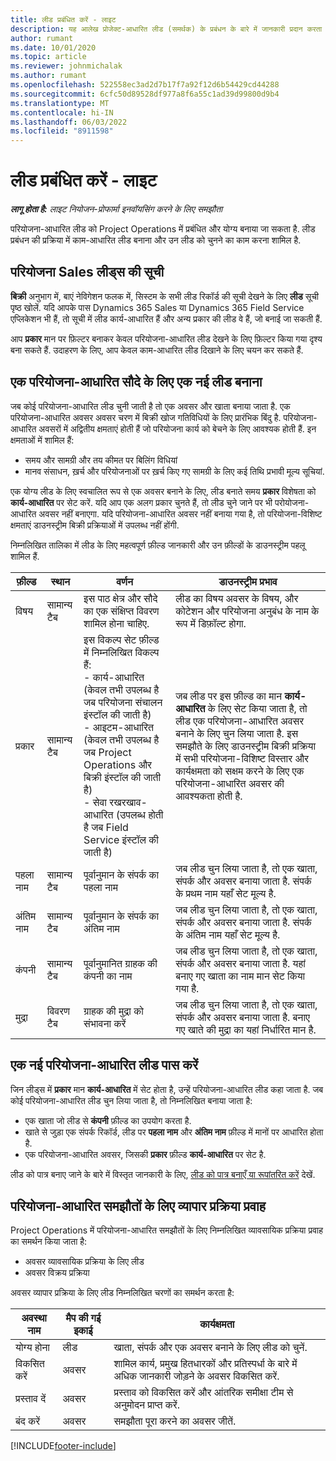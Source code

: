 ```yaml
---
title: लीड प्रबंधित करें - लाइट
description: यह आलेख प्रोजेक्ट-आधारित लीड (समर्थक) के प्रबंधन के बारे में जानकारी प्रदान करता है।
author: rumant
ms.date: 10/01/2020
ms.topic: article
ms.reviewer: johnmichalak
ms.author: rumant
ms.openlocfilehash: 522558ec3ad2d7b17f7a92f12d6b54429cd44288
ms.sourcegitcommit: 6cfc50d89528df977a8f6a55c1ad39d99800d9b4
ms.translationtype: MT
ms.contentlocale: hi-IN
ms.lasthandoff: 06/03/2022
ms.locfileid: "8911598"
---
```

# <a name="manage-leads---lite"></a>लीड प्रबंधित करें - लाइट

_**लागू होता है:** लाइट नियोजन-प्रोफार्मा इनवॉयसिंग करने के लिए समझौता_

परियोजना-आधारित लीड को Project Operations में प्रबंधित और योग्य बनाया जा सकता है. लीड प्रबंधन की प्रक्रिया में काम-आधारित लीड बनाना और उन लीड को चुनने का काम करना शामिल है. 

## <a name="list-of-project-sales-leads"></a>परियोजना Sales लीड्स की सूची

**बिक्री** अनुभाग में, बाएं नेविगेशन फलक में, सिस्टम के सभी लीड रिकॉर्ड की सूची देखने के लिए **लीड** सूची पृष्ठ खोलें. यदि आपके पास Dynamics 365 Sales या Dynamics 365 Field Service एप्लिकेशन भी हैं, तो सूची में लीड कार्य-आधारित हैं और अन्य प्रकार की लीड वे हैं, जो बनाई जा सकती हैं.

आप **प्रकार** मान पर फ़िल्टर बनाकर केवल परियोजना-आधारित लीड देखने के लिए फ़िल्टर किया गया दृश्य बना सकते हैं. उदाहरण के लिए, आप केवल काम-आधारित लीड दिखाने के लिए चयन कर सकते हैं.

## <a name="creating-a-new-lead-for-a-project-based-deal"></a>एक परियोजना-आधारित सौदे के लिए एक नई लीड बनाना

जब कोई परियोजना-आधारित लीड चुनी जाती है तो एक अवसर और खाता बनाया जाता है. एक परियोजना-आधारित अवसर अवसर चरण में बिक्री खोज गतिविधियों के लिए प्रारंभिक बिंदु है. परियोजना-आधारित अवसरों में अद्वितीय क्षमताएं होती हैं जो परियोजना कार्य को बेचने के लिए आवश्यक होती हैं. इन क्षमताओं में शामिल हैं:

- समय और सामग्री और तय कीमत पर बिलिंग विधियां
- मानव संसाधन, ख़र्च और परियोजनाओं पर ख़र्च किए गए सामग्री के लिए कई तिथि प्रभावी मूल्य सूचियां.

एक योग्य लीड के लिए स्वचालित रूप से एक अवसर बनाने के लिए, लीड बनाते समय **प्रकार** विशेषता को **कार्य-आधारित** पर सेट करें. यदि आप एक अलग प्रकार चुनते हैं, तो लीड चुने जाने पर भी परोयोजना-आधारित अवसर नहीं बनाएगा. यदि परियोजना-आधारित अवसर नहीं बनाया गया है, तो परियोजना-विशिष्ट क्षमताएं डाउनस्ट्रीम बिक्री प्रक्रियाओं में उपलब्ध नहीं होंगी.

निम्नलिखित तालिका में लीड के लिए महत्वपूर्ण फ़ील्ड जानकारी और उन फ़ील्डों के डाउनस्ट्रीम पहलू शामिल हैं.

| **फ़ील्ड** | **स्थान** | **वर्णन** | **डाउनस्ट्रीम प्रभाव** |
| --- | --- | --- | --- |
| विषय | सामान्य टैब | इस पाठ क्षेत्र और सौदे का एक संक्षिप्त विवरण शामिल होना चाहिए. | लीड का विषय अवसर के विषय, और कोटेशन और परियोजना अनुबंध के नाम के रूप में डिफ़ॉल्ट होगा. |
| प्रकार | सामान्य टैब | इस विकल्प सेट फ़ील्ड में निम्नलिखित विकल्प हैं:</br>- कार्य-आधारित (केवल तभी उपलब्ध है जब परियोजना संचालन इंस्टॉल की जाती है)</br>- आइटम-आधारित (केवल तभी उपलब्ध है जब Project Operations और बिक्री इंस्टॉल की जाती है)</br>- सेवा रखरखाव-आधारित (उपलब्ध होती है जब Field Service इंस्टॉल की जाती है) | जब लीड पर इस फ़ील्ड का मान **कार्य-आधारित** के लिए सेट किया जाता है, तो लीड एक परियोजना-आधारित अवसर बनाने के लिए चुन लिया जाता है. इस समझौते के लिए डाउनस्ट्रीम बिक्री प्रक्रिया में सभी परियोजना-विशिष्ट विस्तार और कार्यक्षमता को सक्षम करने के लिए एक परियोजना-आधारित अवसर की आवश्यकता होती है. |
| पहला नाम | सामान्य टैब | पूर्वानुमान के संपर्क का पहला नाम | जब लीड चुन लिया जाता है, तो एक खाता, संपर्क और अवसर बनाया जाता है. संपर्क के प्रथम नाम यहाँ सेट मूल्य है. |
| अंतिम नाम | सामान्य टैब | पूर्वानुमान के संपर्क का अंतिम नाम | जब लीड चुन लिया जाता है, तो एक खाता, संपर्क और अवसर बनाया जाता है. संपर्क के अंतिम नाम यहाँ सेट मूल्य है. |
| कंपनी | सामान्य टैब | पूर्वानुमानित ग्राहक की कंपनी का नाम | जब लीड चुन लिया जाता है, तो एक खाता, संपर्क और अवसर बनाया जाता है. यहां बनाए गए खाता का नाम मान सेट किया गया है. |
| मुद्रा | विवरण टैब | ग्राहक की मुद्रा को संभावना करें | जब लीड चुन लिया जाता है, तो एक खाता, संपर्क और अवसर बनाया जाता है. बनाए गए खाते की मुद्रा का यहां निर्धारित मान है. |

## <a name="qualify-a-new-project-based-lead"></a>एक नई परियोजना-आधारित लीड पास करें

जिन लीड्स में **प्रकार** मान **कार्य-आधारित** में सेट होता है, उन्हें परियोजना-आधारित लीड कहा जाता है. जब कोई परियोजना-आधारित लीड चुन लिया जाता है, तो निम्नलिखित बनाया जाता है:

- एक खाता जो लीड से **कंपनी** फ़ील्ड का उपयोग करता है.
- खाते से जुड़ा एक संपर्क रिकॉर्ड, लीड पर **पहला नाम** और **अंतिम नाम** फ़ील्ड में मानों पर आधारित होता है.
- एक परियोजना-आधारित अवसर, जिसकी **प्रकार** फ़ील्ड **कार्य-आधारित** पर सेट है.

लीड को पात्र बनाए जाने के बारे में विस्तृत जानकारी के लिए, [लीड को पात्र बनाएँ या रूपांतरित करें](/dynamics365/sales-enterprise/qualify-lead-convert-opportunity-sales) देखें.

## <a name="business-process-flow-for-project-based-deals"></a>परियोजना-आधारित समझौतों के लिए व्यापार प्रक्रिया प्रवाह

Project Operations में परियोजना-आधारित समझौतों के लिए निम्नलिखित व्यावसायिक प्रक्रिया प्रवाह का समर्थन किया जाता है:

- अवसर व्यावसायिक प्रक्रिया के लिए लीड
- अवसर विक्रय प्रक्रिया

अवसर व्यापार प्रक्रिया के लिए लीड निम्नलिखित चरणों का समर्थन करता है:

| अवस्था नाम | मैप की गई इकाई | कार्यक्षमता |
| --- | --- | --- |
| योग्य होना | लीड | खाता, संपर्क और एक अवसर बनाने के लिए लीड को चुनें. |
| विकसित करें | अवसर | शामिल कार्य, प्रमुख हितधारकों और प्रतिस्पर्धा के बारे में अधिक जानकारी जोड़ने के अवसर विकसित करें. |
| प्रस्ताव दें | अवसर | प्रस्ताव को विकसित करें और आंतरिक समीक्षा टीम से अनुमोदन प्राप्त करें. |
| बंद करें | अवसर | समझौता पूरा करने का अवसर जीतें. |


[!INCLUDE[footer-include](../../includes/footer-banner.md)]